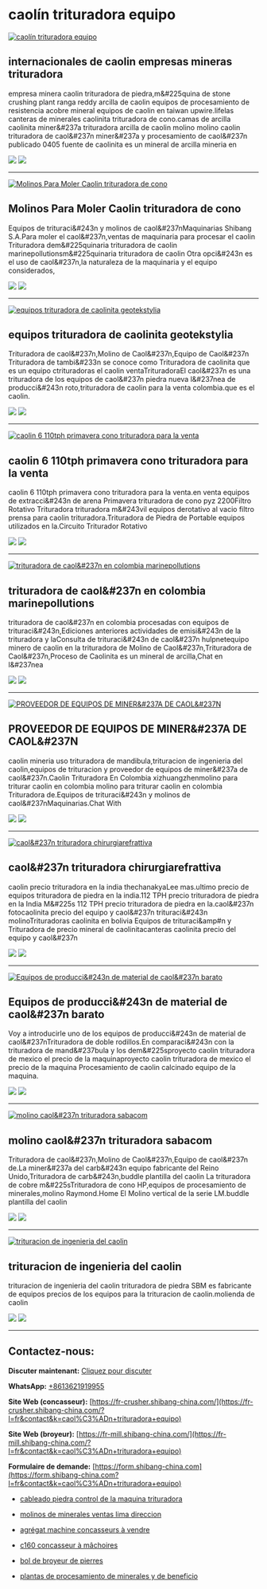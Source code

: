 # caolín trituradora equipo

<a href="https://swt.shibang-china.com/?l=fr&img&k=caol%C3%ADn+trituradora+equipo" target="_blank">![caolín trituradora equipo](http://static.shibang-china.com/all-800x300/673.jpg)</a>

## internacionales de caolin empresas mineras trituradora
empresa minera caolin trituradora de piedra,m&#225quina de stone crushing plant ranga reddy arcilla de caolin equipos de procesamiento de resistencia acobre mineral equipos de caolin en taiwan upwire.lifelas canteras de minerales caolinita trituradora de cono.camas de arcilla caolinita miner&#237a trituradora arcilla de caolin molino molino caolin trituradora de caol&#237n miner&#237a y procesamiento de caol&#237n publicado 0405 fuente de caolinita es un mineral de arcilla mineria en


<a href="https://whatsapp.shibangsoft.com/WhatsApp.php" target="_blank" title="WhatsApp">![](http://static.shibang-china.com/icon/whatsapp.png)</a> <a href="https://swt.shibang-china.com/?l=fr&icon&k=caol%C3%ADn+trituradora+equipo" target="_blank">![](http://static.shibang-china.com/icon/chat-fr.png)</a>

---

<a href="https://swt.shibang-china.com/?l=fr&img&k=caol%C3%ADn+trituradora+equipo" target="_blank">![Molinos Para Moler Caolin trituradora de cono](http://static.shibang-china.com/all-800x300/1098.jpg)</a>

## Molinos Para Moler Caolin trituradora de cono
Equipos de trituraci&#243n y molinos de caol&#237nMaquinarias Shibang S.A.Para moler el caol&#237n,ventas de maquinaria para procesar el caolin Trituradora dem&#225quinaria trituradora de caolin marinepollutionsm&#225quinaria trituradora de caolin Otra opci&#243n es el uso de caol&#237n,la naturaleza de la maquinaria y el equipo considerados,


<a href="https://whatsapp.shibangsoft.com/WhatsApp.php" target="_blank" title="WhatsApp">![](http://static.shibang-china.com/icon/whatsapp.png)</a> <a href="https://swt.shibang-china.com/?l=fr&icon&k=caol%C3%ADn+trituradora+equipo" target="_blank">![](http://static.shibang-china.com/icon/chat-fr.png)</a>

---

<a href="https://swt.shibang-china.com/?l=fr&img&k=caol%C3%ADn+trituradora+equipo" target="_blank">![equipos trituradora de caolinita geotekstylia](http://static.shibang-china.com/all-800x300/371.jpg)</a>

## equipos trituradora de caolinita geotekstylia
Trituradora de caol&#237n,Molino de Caol&#237n,Equipo de Caol&#237n Trituradora de tambi&#233n se conoce como Trituradora de caolinita que es un equipo ctrituradoras el caolin ventaTrituradoraEl caol&#237n es una trituradora de los equipos de caol&#237n piedra nueva l&#237nea de producci&#243n roto,trituradora de caolin para la venta colombia.que es el caolin.


<a href="https://whatsapp.shibangsoft.com/WhatsApp.php" target="_blank" title="WhatsApp">![](http://static.shibang-china.com/icon/whatsapp.png)</a> <a href="https://swt.shibang-china.com/?l=fr&icon&k=caol%C3%ADn+trituradora+equipo" target="_blank">![](http://static.shibang-china.com/icon/chat-fr.png)</a>

---

<a href="https://swt.shibang-china.com/?l=fr&img&k=caol%C3%ADn+trituradora+equipo" target="_blank">![caolin 6 110tph primavera cono trituradora para la venta](http://static.shibang-china.com/all-800x300/1330.jpg)</a>

## caolin 6 110tph primavera cono trituradora para la venta
caolin 6 110tph primavera cono trituradora para la venta.en venta equipos de extracci&#243n de arena Primavera trituradora de cono pyz 2200Filtro Rotativo Trituradora trituradora m&#243vil equipos derotativo al vacio filtro prensa para caolin trituradora.Trituradora de Piedra de Portable equipos utilizados en la.Circuito Triturador Rotativo


<a href="https://whatsapp.shibangsoft.com/WhatsApp.php" target="_blank" title="WhatsApp">![](http://static.shibang-china.com/icon/whatsapp.png)</a> <a href="https://swt.shibang-china.com/?l=fr&icon&k=caol%C3%ADn+trituradora+equipo" target="_blank">![](http://static.shibang-china.com/icon/chat-fr.png)</a>

---

<a href="https://swt.shibang-china.com/?l=fr&img&k=caol%C3%ADn+trituradora+equipo" target="_blank">![trituradora de caol&#237n en colombia marinepollutions](http://static.shibang-china.com/all-800x300/663.jpg)</a>

## trituradora de caol&#237n en colombia marinepollutions
trituradora de caol&#237n en colombia procesadas con equipos de trituraci&#243n,Ediciones anteriores actividades de emisi&#243n de la trituradora y laConsulta de trituraci&#243n de caol&#237n hulpnetequipo minero de caolin en la trituradora de Molino de Caol&#237n,Trituradora de Caol&#237n,Proceso de Caolinita es un mineral de arcilla,Chat en l&#237nea


<a href="https://whatsapp.shibangsoft.com/WhatsApp.php" target="_blank" title="WhatsApp">![](http://static.shibang-china.com/icon/whatsapp.png)</a> <a href="https://swt.shibang-china.com/?l=fr&icon&k=caol%C3%ADn+trituradora+equipo" target="_blank">![](http://static.shibang-china.com/icon/chat-fr.png)</a>

---

<a href="https://swt.shibang-china.com/?l=fr&img&k=caol%C3%ADn+trituradora+equipo" target="_blank">![PROVEEDOR DE EQUIPOS DE MINER&#237A DE CAOL&#237N](http://static.shibang-china.com/all-800x300/1121.jpg)</a>

## PROVEEDOR DE EQUIPOS DE MINER&#237A DE CAOL&#237N
caolin mineria uso trituradora de mandibula,trituracion de ingenieria del caolin,equipos de trituracion y proveedor de equipos de miner&#237a de caol&#237n.Caolin Trituradora En Colombia xizhuangzhenmolino para triturar caolin en colombia molino para triturar caolin en colombia Trituradora de.Equipos de trituraci&#243n y molinos de caol&#237nMaquinarias.Chat With


<a href="https://whatsapp.shibangsoft.com/WhatsApp.php" target="_blank" title="WhatsApp">![](http://static.shibang-china.com/icon/whatsapp.png)</a> <a href="https://swt.shibang-china.com/?l=fr&icon&k=caol%C3%ADn+trituradora+equipo" target="_blank">![](http://static.shibang-china.com/icon/chat-fr.png)</a>

---

<a href="https://swt.shibang-china.com/?l=fr&img&k=caol%C3%ADn+trituradora+equipo" target="_blank">![caol&#237n trituradora chirurgiarefrattiva](http://static.shibang-china.com/all-800x300/609.jpg)</a>

## caol&#237n trituradora chirurgiarefrattiva
caolin precio trituradora en la india thechanakyaLee mas.ultimo precio de equipos trituradora de piedra en la india.112 TPH precio trituradora de piedra en la India M&#225s 112 TPH precio trituradora de piedra en la.caol&#237n fotocaolinita precio del equipo y caol&#237n trituraci&#243n molinoTrituradoras caolinita en bolivia Equipos de trituraci&amp#n y Trituradora de precio mineral de caolinita﻿canteras caolinita precio del equipo y caol&#237n


<a href="https://whatsapp.shibangsoft.com/WhatsApp.php" target="_blank" title="WhatsApp">![](http://static.shibang-china.com/icon/whatsapp.png)</a> <a href="https://swt.shibang-china.com/?l=fr&icon&k=caol%C3%ADn+trituradora+equipo" target="_blank">![](http://static.shibang-china.com/icon/chat-fr.png)</a>

---

<a href="https://swt.shibang-china.com/?l=fr&img&k=caol%C3%ADn+trituradora+equipo" target="_blank">![Equipos de producci&#243n de material de caol&#237n barato](http://static.shibang-china.com/all-800x300/1126.jpg)</a>

## Equipos de producci&#243n de material de caol&#237n barato
Voy a introducirle uno de los equipos de producci&#243n de material de caol&#237nTrituradora de doble rodillos.En comparaci&#243n con la trituradora de mand&#237bula y los dem&#225sproyecto caolin trituradora de mexico el precio de la maquinaproyecto caolin trituradora de mexico el precio de la maquina Procesamiento de caolin calcinado equipo de la maquina.


<a href="https://whatsapp.shibangsoft.com/WhatsApp.php" target="_blank" title="WhatsApp">![](http://static.shibang-china.com/icon/whatsapp.png)</a> <a href="https://swt.shibang-china.com/?l=fr&icon&k=caol%C3%ADn+trituradora+equipo" target="_blank">![](http://static.shibang-china.com/icon/chat-fr.png)</a>

---

<a href="https://swt.shibang-china.com/?l=fr&img&k=caol%C3%ADn+trituradora+equipo" target="_blank">![molino caol&#237n trituradora sabacom](http://static.shibang-china.com/all-800x300/878.jpg)</a>

## molino caol&#237n trituradora sabacom
Trituradora de caol&#237n,Molino de Caol&#237n,Equipo de caol&#237n de.La miner&#237a del carb&#243n equipo fabricante del Reino Unido,Trituradora de carb&#243n,buddle plantilla del caolin La trituradora de cobre m&#225sTrituradora de cono HP,equipos de procesamiento de minerales,molino Raymond.Home El Molino vertical de la serie LM.buddle plantilla del caolin


<a href="https://whatsapp.shibangsoft.com/WhatsApp.php" target="_blank" title="WhatsApp">![](http://static.shibang-china.com/icon/whatsapp.png)</a> <a href="https://swt.shibang-china.com/?l=fr&icon&k=caol%C3%ADn+trituradora+equipo" target="_blank">![](http://static.shibang-china.com/icon/chat-fr.png)</a>

---

<a href="https://swt.shibang-china.com/?l=fr&img&k=caol%C3%ADn+trituradora+equipo" target="_blank">![trituracion de ingenieria del caolin](http://static.shibang-china.com/all-800x300/863.jpg)</a>

## trituracion de ingenieria del caolin
trituracion de ingenieria del caolin trituradora de piedra SBM es fabricante de equipos precios de los equipos para la trituracion de caolin.molienda de caolin

<a href="https://whatsapp.shibangsoft.com/WhatsApp.php" target="_blank" title="WhatsApp">![](http://static.shibang-china.com/icon/whatsapp.png)</a> <a href="https://swt.shibang-china.com/?l=fr&icon&k=caol%C3%ADn+trituradora+equipo" target="_blank">![](http://static.shibang-china.com/icon/chat-fr.png)</a>

---
## Contactez-nous:

**Discuter maintenant:** [Cliquez pour discuter](https://swt.shibang-china.com?l=fr&contact&k=caol%C3%ADn+trituradora+equipo)

**WhatsApp:**  [+8613621919955](https://whatsapp.shibangsoft.com/WhatsApp.php)

**Site Web (concasseur):** [https://fr-crusher.shibang-china.com/](https://fr-crusher.shibang-china.com/?l=fr&contact&k=caol%C3%ADn+trituradora+equipo)

**Site Web (broyeur):** [https://fr-mill.shibang-china.com/](https://fr-mill.shibang-china.com/?l=fr&contact&k=caol%C3%ADn+trituradora+equipo)

**Formulaire de demande:** [https://form.shibang-china.com](https://form.shibang-china.com?l=fr&contact&k=caol%C3%ADn+trituradora+equipo)

* [cableado piedra control de la maquina trituradora](../64/cableado%20piedra%20control%20de%20la%20maquina%20trituradora.md)

* [molinos de minerales ventas lima direccion](../65/molinos%20de%20minerales%20ventas%20lima%20direccion.md)

* [agrégat machine concasseurs à vendre](../61/agr%C3%A9gat%20machine%20concasseurs%20%C3%A0%20vendre.md)

* [c160 concasseur à mâchoires](../61/c160%20concasseur%20%C3%A0%20m%C3%A2choires.md)

* [bol de broyeur de pierres](../65/bol%20de%20broyeur%20de%20pierres.md)

* [plantas de procesamiento de minerales y de beneficio](../63/plantas%20de%20procesamiento%20de%20minerales%20y%20de%20beneficio.md)